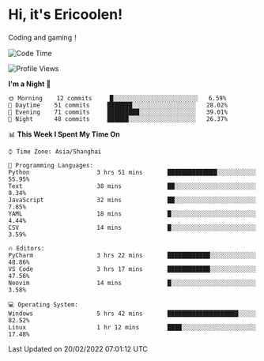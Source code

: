 # Hi, it's Ericoolen!
Coding and gaming！

<!--START_SECTION:waka-->
![Code Time](http://img.shields.io/badge/Code%20Time-182%20hrs%207%20mins-blue)

![Profile Views](http://img.shields.io/badge/Profile%20Views-3-blue)

**I'm a Night 🦉** 

```text
🌞 Morning    12 commits     █░░░░░░░░░░░░░░░░░░░░░░░░   6.59% 
🌆 Daytime    51 commits     ███████░░░░░░░░░░░░░░░░░░   28.02% 
🌃 Evening    71 commits     █████████░░░░░░░░░░░░░░░░   39.01% 
🌙 Night      48 commits     ██████░░░░░░░░░░░░░░░░░░░   26.37%

```


📊 **This Week I Spent My Time On** 

```text
⌚︎ Time Zone: Asia/Shanghai

💬 Programming Languages: 
Python                   3 hrs 51 mins       ██████████████░░░░░░░░░░░   55.95% 
Text                     38 mins             ██░░░░░░░░░░░░░░░░░░░░░░░   9.34% 
JavaScript               32 mins             ██░░░░░░░░░░░░░░░░░░░░░░░   7.85% 
YAML                     18 mins             █░░░░░░░░░░░░░░░░░░░░░░░░   4.44% 
CSV                      14 mins             █░░░░░░░░░░░░░░░░░░░░░░░░   3.59%

🔥 Editors: 
PyCharm                  3 hrs 22 mins       ████████████░░░░░░░░░░░░░   48.86% 
VS Code                  3 hrs 17 mins       ████████████░░░░░░░░░░░░░   47.56% 
Neovim                   14 mins             █░░░░░░░░░░░░░░░░░░░░░░░░   3.58%

💻 Operating System: 
Windows                  5 hrs 42 mins       ████████████████████░░░░░   82.52% 
Linux                    1 hr 12 mins        ████░░░░░░░░░░░░░░░░░░░░░   17.48%

```


 Last Updated on 20/02/2022 07:01:12 UTC
<!--END_SECTION:waka-->

